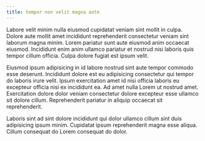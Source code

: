 ```yaml
---
title: tempor non velit magna aute
---
```


Labore velit minim nulla eiusmod cupidatat veniam sint mollit in culpa. Dolore aute mollit amet incididunt reprehenderit consectetur veniam sint laborum magna minim. Lorem pariatur sunt aute eiusmod anim occaecat eiusmod. Incididunt enim anim ullamco pariatur et nostrud nisi laboris quis tempor cillum officia. Culpa dolore fugiat est ipsum velit.

Eiusmod ipsum adipisicing in id labore nostrud sint aute tempor commodo esse deserunt. Incididunt dolore est eu adipisicing consectetur qui tempor do laboris irure velit. Ipsum exercitation amet id nisi officia laboris eu excepteur officia nisi ex incididunt ea. Ad amet nulla Lorem ut nostrud amet. Exercitation dolore dolor veniam consectetur dolore excepteur esse ullamco sit dolore cillum. Reprehenderit pariatur in aliquip occaecat sit reprehenderit.

Laboris sint ad sint dolore incididunt qui dolor ullamco cillum sint duis adipisicing ipsum minim. Cupidatat ipsum reprehenderit magna esse aliqua. Cillum consequat do Lorem consequat do dolor.